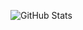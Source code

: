 ![GitHub Stats](https://github-readme-stats.vercel.app/api?username=backenduzb&show_icons=true&theme=radical&hide_border=false&include_all_commits=true&count_private=true)

